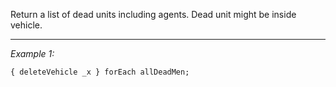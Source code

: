 Return a list of dead units including agents. Dead unit might be inside vehicle.


---
*Example 1:*
```sqf
{ deleteVehicle _x } forEach allDeadMen;
```